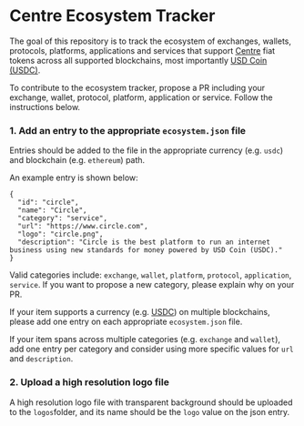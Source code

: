 # Centre Ecosystem Tracker

The goal of this repository is to track the ecosystem of exchanges, wallets, protocols, platforms, applications and services that support [Centre](https://www.centre.io/) fiat tokens across all supported blockchains, most importantly [USD Coin (USDC)](https://www.centre.io/usdc).

To contribute to the ecosystem tracker, propose a PR including your exchange, wallet, protocol, platform, application or service. Follow the instructions below.

### 1. Add an entry to the appropriate `ecosystem.json` file

Entries should be added to the file in the appropriate currency (e.g. `usdc`) and blockchain (e.g. `ethereum`) path.

An example entry is shown below:

```
{
  "id": "circle",
  "name": "Circle",
  "category": "service",
  "url": "https://www.circle.com",
  "logo": "circle.png",
  "description": "Circle is the best platform to run an internet business using new standards for money powered by USD Coin (USDC)."
}
```

Valid categories include: `exchange`, `wallet`, `platform`, `protocol`, `application`, `service`. If you want to propose a new category, please explain why on your PR.

If your item supports a currency (e.g. [USDC](https://www.centre.io/usdc)) on multiple blockchains, please add one entry on each appropriate `ecosystem.json` file.

If your item spans across multiple categories (e.g. `exchange` and `wallet`), add one entry per category and consider using more specific values for `url` and `description`.

### 2. Upload a high resolution logo file

A high resolution logo file with transparent background should be uploaded to the `logos`folder, and its name should be the `logo` value on the json entry.

